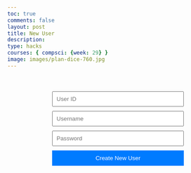 ```yaml
---
toc: true
comments: false
layout: post
title: New User
description: 
type: hacks
courses: { compsci: {week: 29} }
image: images/plan-dice-760.jpg
---
```


<html lang="en">
<head>
    <meta charset="UTF-8">
    <meta name="viewport" content="width=device-width, initial-scale=1.0">
    <title>Create New User</title>
    <style>
        form {
            width: 300px;
            margin: 50px auto;
        }
        input {
            margin-bottom: 10px;
            width: 100%;
            padding: 8px;
        }
        button {
            width: 100%;
            padding: 10px;
            background-color: #007bff;
            color: white;
            border: none;
            cursor: pointer;
        }
    </style>
</head>
<body>

<form id="createUserForm">
    <input type="text" id="newUid" placeholder="User ID">
    <input type="text" id="newUsername" placeholder="Username">
    <input type="password" id="newPassword" placeholder="Password">
    <button type="submit">Create New User</button>
</form>

<script>
    document.getElementById("createUserForm").addEventListener("submit", async function(event) {
        event.preventDefault(); // Prevent form submission
        
        const newUid = document.getElementById("newUid").value;
        const newUsername = document.getElementById("newUsername").value;
        const newPassword = document.getElementById("newPassword").value;

        try {
            const response = await fetch('http://127.0.0.1:8086/api/users', {
                method: 'POST',
                headers: {
                    'Content-Type': 'application/json'
                },
                body: JSON.stringify({ uid: newUid, _name: newUsername, password: newPassword })
            });

            if (response.ok) {
                console.log('New user created successfully');
            } else {
                console.error('Failed to create new user');
            }
        } catch (error) {
            console.error('Error:', error);
        }
    });
</script>

</body>
</html>

